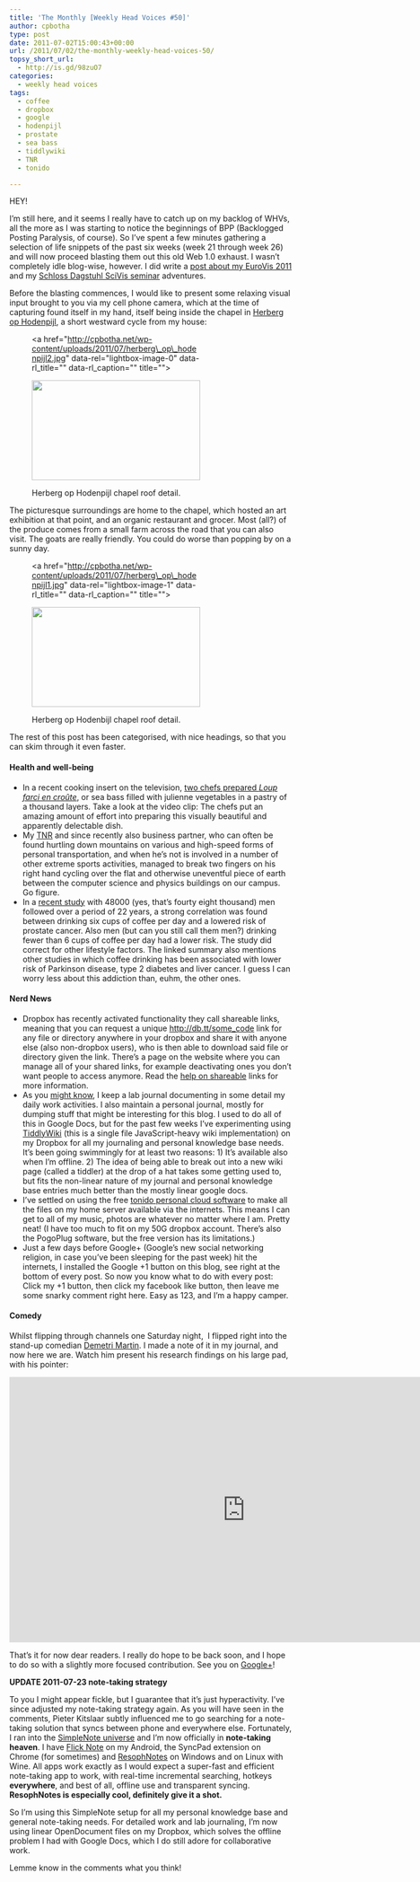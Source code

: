 ```yaml
---
title: 'The Monthly [Weekly Head Voices #50]'
author: cpbotha
type: post
date: 2011-07-02T15:00:43+00:00
url: /2011/07/02/the-monthly-weekly-head-voices-50/
topsy_short_url:
  - http://is.gd/98zuO7
categories:
  - weekly head voices
tags:
  - coffee
  - dropbox
  - google
  - hodenpijl
  - prostate
  - sea bass
  - tiddlywiki
  - TNR
  - tonido

---
```

HEY!

I&#8217;m still here, and it seems I really have to catch up on my backlog of WHVs, all the more as I was starting to notice the beginnings of BPP (Backlogged Posting Paralysis, of course). So I&#8217;ve spent a few minutes gathering a selection of life snippets of the past six weeks (week 21 through week 26) and will now proceed blasting them out this old Web 1.0 exhaust. I wasn&#8217;t completely idle blog-wise, however. I did write a [post about my EuroVis 2011][1] and my [Schloss Dagstuhl SciVis seminar][2] adventures.

Before the blasting commences, I would like to present some relaxing visual input brought to you via my cell phone camera, which at the time of capturing found itself in my hand, itself being inside the chapel in [Herberg op Hodenpijl][3], a short westward cycle from my house:<figure id="attachment_1422" aria-describedby="caption-attachment-1422" style="width: 300px" class="wp-caption aligncenter"><a href="http://cpbotha.net/wp-content/uploads/2011/07/herberg\_op\_hodenpijl2.jpg" data-rel="lightbox-image-0" data-rl\_title="" data-rl\_caption="" title="">

<img data-attachment-id="1422" data-permalink="https://cpbotha.net/2011/07/02/the-monthly-weekly-head-voices-50/herberg_op_hodenpijl2/" data-orig-file="https://cpbotha.net/wp-content/uploads/2011/07/herberg_op_hodenpijl2.jpg" data-orig-size="1280,760" data-comments-opened="1" data-image-meta="{&quot;aperture&quot;:&quot;0&quot;,&quot;credit&quot;:&quot;&quot;,&quot;camera&quot;:&quot;HTC Vision&quot;,&quot;caption&quot;:&quot;&quot;,&quot;created_timestamp&quot;:&quot;1307876346&quot;,&quot;copyright&quot;:&quot;&quot;,&quot;focal_length&quot;:&quot;3.53&quot;,&quot;iso&quot;:&quot;263&quot;,&quot;shutter_speed&quot;:&quot;0&quot;,&quot;title&quot;:&quot;&quot;}" data-image-title="herberg_op_hodenpijl2" data-image-description="" data-medium-file="https://cpbotha.net/wp-content/uploads/2011/07/herberg_op_hodenpijl2-300x178.jpg" data-large-file="https://cpbotha.net/wp-content/uploads/2011/07/herberg_op_hodenpijl2-1024x608.jpg" class="size-medium wp-image-1422" title="herberg_op_hodenpijl2" src="http://cpbotha.net/wp-content/uploads/2011/07/herberg_op_hodenpijl2-300x178.jpg" alt="" width="300" height="178" srcset="https://cpbotha.net/wp-content/uploads/2011/07/herberg_op_hodenpijl2-300x178.jpg 300w, https://cpbotha.net/wp-content/uploads/2011/07/herberg_op_hodenpijl2-1024x608.jpg 1024w, https://cpbotha.net/wp-content/uploads/2011/07/herberg_op_hodenpijl2.jpg 1280w" sizes="(max-width: 300px) 85vw, 300px" /></a><figcaption id="caption-attachment-1422" class="wp-caption-text">Herberg op Hodenpijl chapel roof detail.</figcaption></figure> 

The picturesque surroundings are home to the chapel, which hosted an art exhibition at that point, and an organic restaurant and grocer. Most (all?) of the produce comes from a small farm across the road that you can also visit. The goats are really friendly. You could do worse than popping by on a sunny day.<figure id="attachment_1421" aria-describedby="caption-attachment-1421" style="width: 300px" class="wp-caption aligncenter"><a href="http://cpbotha.net/wp-content/uploads/2011/07/herberg\_op\_hodenpijl1.jpg" data-rel="lightbox-image-1" data-rl\_title="" data-rl\_caption="" title="">

<img data-attachment-id="1421" data-permalink="https://cpbotha.net/2011/07/02/the-monthly-weekly-head-voices-50/herberg_op_hodenpijl1/" data-orig-file="https://cpbotha.net/wp-content/uploads/2011/07/herberg_op_hodenpijl1.jpg" data-orig-size="1280,760" data-comments-opened="1" data-image-meta="{&quot;aperture&quot;:&quot;0&quot;,&quot;credit&quot;:&quot;&quot;,&quot;camera&quot;:&quot;HTC Vision&quot;,&quot;caption&quot;:&quot;&quot;,&quot;created_timestamp&quot;:&quot;1307876314&quot;,&quot;copyright&quot;:&quot;&quot;,&quot;focal_length&quot;:&quot;3.53&quot;,&quot;iso&quot;:&quot;407&quot;,&quot;shutter_speed&quot;:&quot;0&quot;,&quot;title&quot;:&quot;&quot;}" data-image-title="herberg_op_hodenpijl1" data-image-description="" data-medium-file="https://cpbotha.net/wp-content/uploads/2011/07/herberg_op_hodenpijl1-300x178.jpg" data-large-file="https://cpbotha.net/wp-content/uploads/2011/07/herberg_op_hodenpijl1-1024x608.jpg" class="size-medium wp-image-1421" title="herberg_op_hodenpijl1" src="http://cpbotha.net/wp-content/uploads/2011/07/herberg_op_hodenpijl1-300x178.jpg" alt="" width="300" height="178" srcset="https://cpbotha.net/wp-content/uploads/2011/07/herberg_op_hodenpijl1-300x178.jpg 300w, https://cpbotha.net/wp-content/uploads/2011/07/herberg_op_hodenpijl1-1024x608.jpg 1024w, https://cpbotha.net/wp-content/uploads/2011/07/herberg_op_hodenpijl1.jpg 1280w" sizes="(max-width: 300px) 85vw, 300px" /></a><figcaption id="caption-attachment-1421" class="wp-caption-text">Herberg op Hodenbijl chapel roof detail.</figcaption></figure> 

The rest of this post has been categorised, with nice headings, so that you can skim through it even faster.

#### Health and well-being

  * In a recent cooking insert on the television, [two chefs prepared _Loup farci en croûte_][4], or sea bass filled with julienne vegetables in a pastry of a thousand layers. Take a look at the video clip: The chefs put an amazing amount of effort into preparing this visually beautiful and apparently delectable dish.
  * My [TNR][5] and since recently also business partner, who can often be found hurtling down mountains on various and high-speed forms of personal transportation, and when he&#8217;s not is involved in a number of other extreme sports activities, managed to break two fingers on his right hand cycling over the flat and otherwise uneventful piece of earth between the computer science and physics buildings on our campus. Go figure.
  * In a [recent study][6] with 48000 (yes, that&#8217;s fourty eight thousand) men followed over a period of 22 years, a strong correlation was found between drinking six cups of coffee per day and a lowered risk of prostate cancer. Also men (but can you still call them men?) drinking fewer than 6 cups of coffee per day had a lower risk. The study did correct for other lifestyle factors. The linked summary also mentions other studies in which coffee drinking has been associated with lower risk of Parkinson disease, type 2 diabetes and liver cancer. I guess I can worry less about this addiction than, euhm, the other ones.

#### Nerd News

  * Dropbox has recently activated functionality they call shareable links, meaning that you can request a unique http://db.tt/some_code link for any file or directory anywhere in your dropbox and share it with anyone else (also non-dropbox users), who is then able to download said file or directory given the link. There&#8217;s a page on the website where you can manage all of your shared links, for example deactivating ones you don&#8217;t want people to access anymore. Read the [help on shareable][7] links for more information.
  * As you [might know][8], I keep a lab journal documenting in some detail my daily work activities. I also maintain a personal journal, mostly for dumping stuff that might be interesting for this blog. I used to do all of this in Google Docs, but for the past few weeks I&#8217;ve experimenting using [TiddlyWiki][9] (this is a single file JavaScript-heavy wiki implementation) on my Dropbox for all my journaling and personal knowledge base needs. It&#8217;s been going swimmingly for at least two reasons: 1) It&#8217;s available also when I&#8217;m offline. 2) The idea of being able to break out into a new wiki page (called a tiddler) at the drop of a hat takes some getting used to, but fits the non-linear nature of my journal and personal knowledge base entries much better than the mostly linear google docs.
  * I&#8217;ve settled on using the free [tonido personal cloud software][10] to make all the files on my home server available via the internets. This means I can get to all of my music, photos are whatever no matter where I am. Pretty neat! (I have too much to fit on my 50G dropbox account. There&#8217;s also the PogoPlug software, but the free version has its limitations.)
  * Just a few days before Google+ (Google&#8217;s new social networking religion, in case you&#8217;ve been sleeping for the past week) hit the internets, I installed the Google +1 button on this blog, see right at the bottom of every post. So now you know what to do with every post: Click my +1 button, then click my facebook like button, then leave me some snarky comment right here. Easy as 123, and I&#8217;m a happy camper.

#### Comedy

Whilst flipping through channels one Saturday night,  I flipped right into the stand-up comedian [Demetri Martin][11]. I made a note of it in my journal, and now here we are. Watch him present his research findings on his large pad, with his pointer:

<div class="jetpack-video-wrapper">
  <span class="embed-youtube" style="text-align:center; display: block;"><iframe class='youtube-player' type='text/html' width='840' height='473' src='https://www.youtube.com/embed/vaGa3kjRS7o?version=3&#038;rel=1&#038;fs=1&#038;autohide=2&#038;showsearch=0&#038;showinfo=1&#038;iv_load_policy=1&#038;wmode=transparent' allowfullscreen='true' style='border:0;'></iframe></span>
</div>

That&#8217;s it for now dear readers. I really do hope to be back soon, and I hope to do so with a slightly more focused contribution. See you on [Google+][12]!

**UPDATE 2011-07-23 note-taking strategy**

To you I might appear fickle, but I guarantee that it&#8217;s just hyperactivity. I&#8217;ve since adjusted my note-taking strategy again. As you will have seen in the comments, Pieter Kitslaar subtly influenced me to go searching for a note-taking solution that syncs between phone and everywhere else. Fortunately, I ran into the [SimpleNote universe][13] and I&#8217;m now officially in **note-taking heaven**. I have [Flick Note][14] on my Android, the SyncPad extension on Chrome (for sometimes) and [ResophNotes][15] on Windows and on Linux with Wine. All apps work exactly as I would expect a super-fast and efficient note-taking app to work, with real-time incremental searching, hotkeys **everywhere**, and best of all, offline use and transparent syncing. **ResophNotes is especially cool, definitely give it a shot.**

So I&#8217;m using this SimpleNote setup for all my personal knowledge base and general note-taking needs. For detailed work and lab journaling, I&#8217;m now using linear OpenDocument files on my Dropbox, which solves the offline problem I had with Google Docs, which I do still adore for collaborative work.

Lemme know in the comments what you think!

 [1]: /2011/06/26/eurovis-2011/ "eurovis 2011 post"
 [2]: /2011/06/19/schloss-dagstuhl-computer-scientist-heaven/ "dagstuhl scivis 2011 post"
 [3]: http://maps.google.nl/maps?q=Herberg+Op+Hodenpijl,+Rijksstraatweg,+Schipluiden&hl=en&ll=51.987252,4.321012&spn=0.002355,0.005348&sll=51.986948,4.321007&sspn=0.004711,0.010697&t=h&z=18 "google maps of herberg op hodenpijl"
 [4]: http://dewerelddraaitdoor.vara.nl/Video-detail.628.0.html?&tx_ttnews%5Btt_news%5D=22570&tx_ttnews%5BbackPid%5D=626&tx_ttnews%5Bcat%5D=148&cHash=ab10fe812f48fd43e838df03ffa6cf31 "DWDD video clip"
 [5]: /about/weekly-head-voices-abbreviations/ "WHV abbreviations page"
 [6]: http://www.nlm.nih.gov/medlineplus/news/fullstory_112161.html "medlineplus article on coffee vs prostate cancer"
 [7]: https://www.dropbox.com/help/167 "dropbox help on sharable links"
 [8]: /2011/02/19/on-the-importance-of-taking-notes-weekly-head-voices-38/ "blog post on the importance of taking notes"
 [9]: http://www.tiddlywiki.com/ "tiddlywiki website"
 [10]: http://www.tonido.com/ "tonido website"
 [11]: http://en.wikipedia.org/wiki/Demetri_Martin "demetri martin wikipedia page"
 [12]: http://plus.google.com/ "google plus"
 [13]: http://simplenoteapp.com/ "simplenote universe"
 [14]: https://market.android.com/details?id=com.teragadgets.android.notes "flick note market page"
 [15]: http://www.resoph.com/ "resoph notes website"